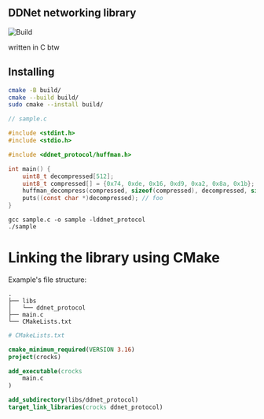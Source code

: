 ## DDNet networking library
![Build](https://github.com/MilkeeyCat/ddnet_protocol/actions/workflows/build.yml/badge.svg)

written in C btw

## Installing

```sh
cmake -B build/
cmake --build build/
sudo cmake --install build/
```

```C
// sample.c

#include <stdint.h>
#include <stdio.h>

#include <ddnet_protocol/huffman.h>

int main() {
	uint8_t decompressed[512];
	uint8_t compressed[] = {0x74, 0xde, 0x16, 0xd9, 0xa2, 0x8a, 0x1b};
	huffman_decompress(compressed, sizeof(compressed), decompressed, sizeof(decompressed));
	puts((const char *)decompressed); // foo
}
```

```
gcc sample.c -o sample -lddnet_protocol
./sample
```

# Linking the library using CMake

Example's file structure:
```
.
├── libs
│   └── ddnet_protocol
├── main.c
└── CMakeLists.txt
```
```cmake
# CMakeLists.txt

cmake_minimum_required(VERSION 3.16)
project(crocks)

add_executable(crocks
    main.c
)

add_subdirectory(libs/ddnet_protocol)
target_link_libraries(crocks ddnet_protocol)
```
